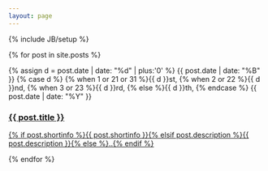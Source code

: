```yaml
---
layout: page
---
```

{% include JB/setup %}

{% for post in site.posts %}
<article class="home">
<span class="post-date">
{% assign d = post.date | date: "%d" | plus:'0' %}
{{ post.date | date: "%B" }} 
{% case d %}
  {% when 1 or 21 or 31 %}{{ d }}st,
  {% when 2 or 22 %}{{ d }}nd,
  {% when 3 or 23 %}{{ d }}rd,
  {% else %}{{ d }}th,
{% endcase %}
{{ post.date | date: "%Y" }}
</span>
<h3>
	<a href="{{ BASE_PATH }}{{ post.url }}">{{ post.title }}</a>
</h3>
<p>
<a href="{{post.url }}">
{% if post.shortinfo %}{{ post.shortinfo }}{% elsif post.description %}{{ post.description }}{% else %}..{% endif %}

</a>
</p>
</article>
{% endfor %}
